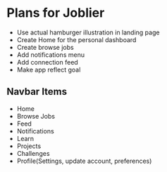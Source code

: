 # Plans for Joblier

- Use actual hamburger illustration in landing page
- Create Home for the personal dashboard
- Create browse jobs
- Add notifications menu
- Add connection feed
- Make app reflect goal

## Navbar Items

- Home
- Browse Jobs
- Feed
- Notifications
- Learn
- Projects
- Challenges
- Profile(Settings, update account, preferences)
